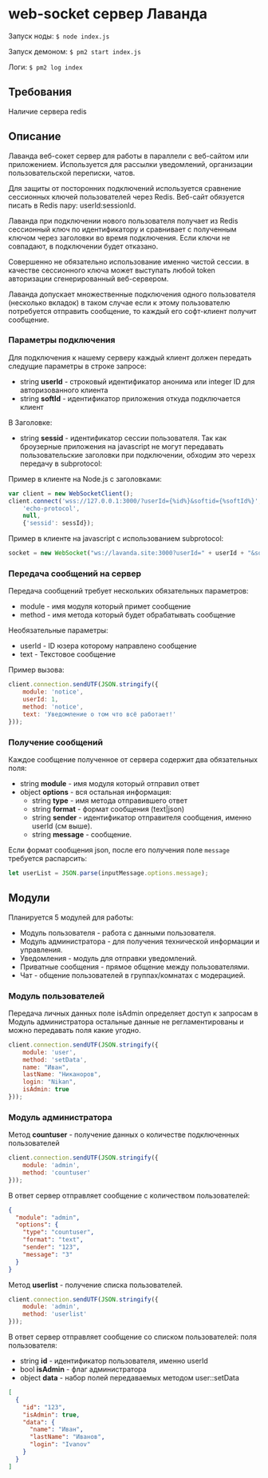 
# web-socket сервер Лаванда

Запуск ноды: `$ node index.js`

Запуск демоном: `$ pm2 start index.js`

Логи: `$ pm2 log index`

## Требования

Наличие сервера redis

## Описание

Лаванда веб-сокет сервер для работы в параллели с веб-сайтом или приложением.
Используется для рассылки уведомлений, организации пользовательской переписки, чатов.

Для защиты от посторонних подключений используется сравнение сессионных ключей пользователей через Redis.
Веб-сайт обязуется писать в Redis пару: userId:sessionId. 

Лаванда при подключении нового пользователя получает из Redis сессионный ключ по идентификатору и сравнивает с полученным ключом через заголовки во время подключения.
Если ключи не совпадают, в подключении будет отказано.

Совершенно не обязательно использование именно чистой сессии. в качестве сессионного ключа может выступать любой token авторизации сгенерированный веб-сервером.  

Лаванда допускает множественные подключения одного пользователя (несколько вкладок)
в таком случае если к этому пользователю потребуется отправить сообщение, то каждый его софт-клиент получит сообщение.

### Параметры подключения

Для подключения к нашему серверу каждый клиент должен передать следущие параметры в строке запросе:
* string **userId** - строковый идентификатор анонима или integer ID для авторизованного клиента
* string **softId** - идентификатор приложения откуда подключается клиент
 
В Заголовке:

* string **sessid** - идентификатор сессии пользователя. Так как броузерные приложения на javascript не могут передавать пользовательские заголовки при подключении, обходим это черезх передачу в subprotocol: 

Пример в клиенте на Node.js c заголовками:  
```javascript
var client = new WebSocketClient();
client.connect('wss://127.0.0.1:3000/?userId={%id%}&softid={%softId%}',
    'echo-protocol',
    null,
    {'sessid': sessId});
```

Пример в клиенте на javascript с использованием subprotocol:
```javascript
socket = new WebSocket("ws://lavanda.site:3000?userId=" + userId + "&softId=" + softId, sessId);
```

### Передача сообщений на сервер

Передача сообщений требует нескольких обязательных параметров:
* module - имя модуля который примет сообщение
* method - имя метода который будет обрабатывать сообщение

Необязательные параметры:
* userId - ID юзера которому направлено сообщение
* text   - Текстовое сообщение

Пример вызова:
```javascript
client.connection.sendUTF(JSON.stringify({
    module: 'notice', 
    userId: 1, 
    method: 'notice', 
    text: 'Уведомление о том что всё работает!'
}));
```

### Получение сообщений

Каждое сообщение полученное от сервера содержит два обязательных поля:
* string **module** - имя модуля который отправил ответ
* object **options** - вся остальная информация:
  * string **type** - имя метода отправившего ответ
  * string **format** - формат сообщения (text|json)
  * string **sender** - идентификатор отправителя сообщения, именно userId (см выше).
  * string **message** - сообщение.

Если формат сообщения json, после его получения поле `message` требуется распарсить:

```javascript
let userList = JSON.parse(inputMessage.options.message);
```

## Модули

Планируется 5 модулей для работы:
* Модуль пользователя - работа с данными пользователя.
* Модуль администратора - для получения технической информации и управления.
* Уведомления - модуль для отправки уведомлений.
* Приватные сообщения - прямое общение между пользователями.
* Чат - общение пользователей в группах/комнатах с модерацией.

### Модуль пользователей

Передача личных данных
поле isAdmin определяет доступ к запросам в Модуль администратора
остальные данные не регламентированы и можно передавать поля какие угодно.

```javascript
client.connection.sendUTF(JSON.stringify({
    module: 'user',
    method: 'setData',
    name: "Иван",
    lastName: "Никаноров",
    login: "Nikan",
    isAdmin: true
}));
```

### Модуль администратора

Метод **countuser** - получение данных о количестве подключенных пользователей

```javascript
client.connection.sendUTF(JSON.stringify({
    module: 'admin',
    method: 'countuser'
}));
```

В ответ сервер отправляет сообщение с количеством пользователей:

```json
{
  "module": "admin",
  "options": {
    "type": "countuser",
    "format": "text",
    "sender": "123",
    "message": "3"
  }
}
```

Метод **userlist** - получение списка пользователей.

```javascript
client.connection.sendUTF(JSON.stringify({
    module: 'admin',
    method: 'userlist'
}));
```

В ответ сервер отправляет сообщение со списком пользователей:
поля пользователя:
* string **id**      - идентификатор пользователя, именно userId
* bool   **isAdmin** - флаг администратора
* object **data**    - набор полей передаваемых методом user::setData
```json
[
  {
    "id": "123",
    "isAdmin": true,
    "data": {
      "name": "Иван",
      "lastName": "Иванов",
      "login": "Ivanov"
    }
  }
]
```
